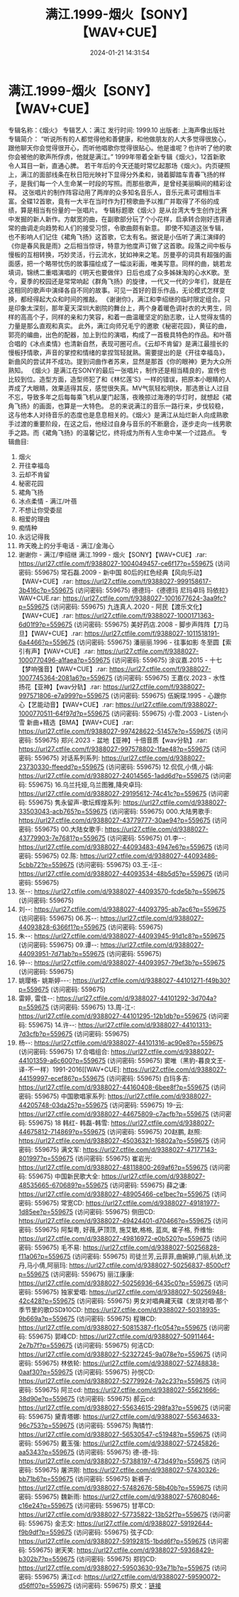 ﻿---
title: 满江.1999-烟火【SONY】【WAV+CUE】
date: 2024-01-21 14:31:54
categories: WAV车载音乐、镜像
tags: 华语中文
---
# 满江.1999-烟火【SONY】【WAV+CUE】

专辑名称：《烟火》
专辑艺人：满江
发行时间: 1999.10
出版者: 上海声像出版社
专辑简介：
“听说所有的人都觉得他和善健康，和他做朋友的人大多觉得很放心，跟他聊天你会觉得很开心，而听他唱歌你觉得很贴心。他是谁呢？也许听了他的歌你会被他的歌声所俘虏，他就是满江。”
1999年带着全新专辑《烟火》，12首新歌令人耳目一新，直通心脾。
若干年后的今天还能时常忆起那场《烟火》。内页硬照上，满江的面部线条在秋日阳光映衬下显得分外柔和，骑着脚踏车青春飞扬的样子，是我们每一个人生命某一时段的写照。而那些歌声，是曾经美丽瞬间的精彩诠释。
这张唱片的制作阵容动用了两岸的众多知名音乐人，音乐元素可谓相当丰富。全碟12首歌，竟有一大半在当时作为打榜歌曲予以推广并取得了不俗的成绩，算是相当有份量的一张唱片。
专辑标题歌《烟火》是从台湾大专生创作比赛中发掘的新人新作。方献宽的曲，在副歌部分玩了个小花样，启承转合刚好违背通常的曲调走向趋势和人们的接受习惯，令歌曲颇有新意。
即使不知道这张专辑，也不影响人们记住《裙角飞扬》这首歌，它太有名。据说是小伍听了满江演绎的《你是春风我是雨》之后相当惊讶，特意为他度声订做了这首歌。段落之间中板与慢板的互相转换，巧妙灵活，行云流水，犹如神来之笔。厉曼亭的词具有超强的画面感，把一个略带忧伤的故事描绘成了一幅淡彩画，唯美写意。同样的曲，姚若龙填词，锦绣二重唱演唱的《明天也要做伴》日后也成了众多姊妹淘的心水K歌。至今，夏季的校园还是常常响起《群角飞扬》的旋律，一代又一代的少年们，就是在这相同的歌声中演绎各自不同的故事。可见一首好的音乐作品，无论模式怎样变换，都经得起大众和时间的推敲。
《谢谢你》，满江和李绍继的临时限定组合。只是印象太深刻，那年夏天深圳大剧院的舞台上，两个身着暖色调衬衣的大男生，同样的高高个子，同样的亲和力笑容，和着一曲温暖坚定的励志歌，让人觉得友情的力量是那么直观和真实。
此外，满江向师兄毛宁的邀歌《秘密花园》，黄征的曲，郭亮的编曲，出色的配器，加上到位的演唱，构成了一首极具特色的作品。和叶蓓合唱的《冰点柔情》也清新自然，表现可圈可点。《云却不肯留》是满江最擅长的慢板抒情歌，声音的掌控和情绪的拿捏驾轻就熟。需要提出的是《开往幸福岛》，新曲风的尝试并不成功。提到词曲作者苏来，显然是那首《你的眼神》更为大众所熟知。
《烟火》是满江在SONY的最后一张唱片，制作还是相当精良的，宣传也比较到位。造型方面，造型师犯了和《林忆莲’S》一样的错误，把原本小眼睛的人弄成了大眼睛，效果适得其反，感觉很失真。MV气氛轻松明快，那选景让人过目不忘，导致多年之后每每乘飞机从厦门起落，夜晚掠过海港的华灯时，就想起《裙角飞扬》的画面，也算是一大特色。
总的来说满江的音乐一路行来，步伐较稳，这与他本人对待音乐的态度也是息息相关的。《烟火》是满江从灿烂新人向成熟歌手过渡的重要阶段，在这之后，他经过自身与音乐的不断磨合，逐步走向一线男歌手之路。而《裙角飞扬》的温馨记忆，终将成为所有人生命中某一个过路点。
专辑曲目:
01. 烟火
02. 开往幸福岛
03. 云却不肯留
04. 秘密花园
05. 裙角飞扬
06. 冰点柔情 - 满江/叶蓓
07. 不想让你受委屈
08. 相爱的理由
09. 痴情种
10. 永远记得我
11. 昨天晚上的分手电话 - 满江/金海心
12. 谢谢你 - 满江/李绍继
满江.1999 - 烟火【SONY】【WAV+CUE】.rar: https://url27.ctfile.com/f/9388027-1004049457-ce6f17?p=559675
(访问密码: 559675)
常石磊.2009 - 新中国 80后的红色经典【风向乐动】【WAV+CUE】.rar: https://url27.ctfile.com/f/9388027-999158617-3b416c?p=559675
(访问密码: 559675)
德德玛-《德德玛 尼玛卓玛 玛依拉》WAV+CUE.rar: https://url27.ctfile.com/f/9388027-1001677624-3aa9fc?p=559675
(访问密码: 559675)
九连真人.2020 - 阿民【渡乐文化】【WAV+CUE】.rar: https://url27.ctfile.com/f/9388027-1000171363-6d01f9?p=559675
(访问密码: 559675)
美好药店.2008 - 脚步声阵阵【刀马旦】【WAV+CUE】.rar: https://url27.ctfile.com/f/9388027-1011518191-6a4466?p=559675
(访问密码: 559675)
潘丽丽.1996 - 往事如影 冬至圆【索引有声】【WAV+CUE】.rar: https://url27.ctfile.com/f/9388027-1000770496-a1faea?p=559675
(访问密码: 559675)
涂议嘉.2015 - 十七【梦响强音】【WAV+CUE】.rar: https://url27.ctfile.com/f/9388027-1007745364-2081a6?p=559675
(访问密码: 559675)
王嘉仪.2023 - 水性扬花【亚神】【wav分轨】.rar: https://url27.ctfile.com/f/9388027-997571806-e7a999?p=559675
(访问密码: 559675)
伍婉琛.1995 - 心跟你心【艺能动音】【WAV+CUE】.rar: https://url27.ctfile.com/f/9388027-1000770511-64f97d?p=559675
(访问密码: 559675)
小雪.2003 - Listen小雪 新曲+精选【BMA】【WAV+CUE】.rar: https://url27.ctfile.com/f/9388027-997428622-51457e?p=559675
(访问密码: 559675)
郑兴.2023 - 盆地【亚神】十倍音质【wav分轨】.rar: https://url27.ctfile.com/f/9388027-997578802-1fae48?p=559675
(访问密码: 559675)
对话系列系列: https://url27.ctfile.com/d/9388027-23730330-ffeedd?p=559675
(访问密码: 559675)
12.侃侃,小倩,小娟: https://url27.ctfile.com/d/9388027-24014565-1add6d?p=559675
(访问密码: 559675)
16.乌兰托娅,乌兰图雅,降央卓玛: https://url27.ctfile.com/d/9388027-29195612-74c41c?p=559675
(访问密码: 559675)
隽永留声-歌坛辉煌系列: https://url27.ctfile.com/d/9388027-33503043-acb765?p=559675
(访问密码: 559675)
000.大陆男歌手: https://url27.ctfile.com/d/9388027-43779777-30ae94?p=559675
(访问密码: 559675)
00.大陆女歌手: https://url27.ctfile.com/d/9388027-43779903-7e7681?p=559675
(访问密码: 559675)
01.李--: https://url27.ctfile.com/d/9388027-44093483-4947e6?p=559675
(访问密码: 559675)
02.陈: https://url27.ctfile.com/d/9388027-44093486-5cbb72?p=559675
(访问密码: 559675)
03.王-汪-: https://url27.ctfile.com/d/9388027-44093534-48b5d5?p=559675
(访问密码: 559675)
04. 张--: https://url27.ctfile.com/d/9388027-44093570-fcde5b?p=559675
(访问密码: 559675)
05. 刘--: https://url27.ctfile.com/d/9388027-44093795-ab7ac6?p=559675
(访问密码: 559675)
06.苏--: https://url27.ctfile.com/d/9388027-44093828-6366f1?p=559675
(访问密码: 559675)
07. 朱--: https://url27.ctfile.com/d/9388027-44093945-91d1c8?p=559675
(访问密码: 559675)
09.谭--: https://url27.ctfile.com/d/9388027-44093951-7d71ab?p=559675
(访问密码: 559675)
08. 钟--: https://url27.ctfile.com/d/9388027-44093957-79ef3b?p=559675
(访问密码: 559675)
10. 姚璎格- 姚斯婷---: https://url27.ctfile.com/d/9388027-44101271-f49b30?p=559675
(访问密码: 559675)
11. 雷婷, 雷佳--: https://url27.ctfile.com/d/9388027-44101292-3d704a?p=559675
(访问密码: 559675)
13.周-江-: https://url27.ctfile.com/d/9388027-44101295-12b1db?p=559675
(访问密码: 559675)
14.许--: https://url27.ctfile.com/d/9388027-44101313-7d3cfb?p=559675
(访问密码: 559675)
15. 杨--: https://url27.ctfile.com/d/9388027-44101316-ac90e8?p=559675
(访问密码: 559675)
17.合唱组合: https://url27.ctfile.com/d/9388027-44101359-a6c600?p=559675
(访问密码: 559675)
窦唯（黑豹-暮良文王-译-不一样）1991-2016[[WAV+CUE]: https://url27.ctfile.com/d/9388027-44159997-ecef86?p=559675
(访问密码: 559675)
白玛多吉: https://url27.ctfile.com/d/9388027-44160408-6bee8f?p=559675
(访问密码: 559675)
中国歌唱家系列: https://url27.ctfile.com/d/9388027-44205748-03da25?p=559675
(访问密码: 559675)
19-云: https://url27.ctfile.com/d/9388027-44675809-c7acfb?p=559675
(访问密码: 559675)
18 韩红- 韩磊-韩雪: https://url27.ctfile.com/d/9388027-44675812-714869?p=559675
(访问密码: 559675)
20赵鹏, 赵照: https://url27.ctfile.com/d/9388027-45036321-16802a?p=559675
(访问密码: 559675)
满文军: https://url27.ctfile.com/d/9388027-47177143-801997?p=559675
(访问密码: 559675)
崔岩光: https://url27.ctfile.com/d/9388027-48118800-269af6?p=559675
(访问密码: 559675)
中国新民歌大全: https://url27.ctfile.com/d/9388027-48535665-670689?p=559675
(访问密码: 559675)
薛之谦: https://url27.ctfile.com/d/9388027-48905466-ce1bec?p=559675
(访问密码: 559675)
常宽CD: https://url27.ctfile.com/d/9388027-49181977-1d85ee?p=559675
(访问密码: 559675)
侧田CD: https://url27.ctfile.com/d/9388027-49424401-d70466?p=559675
(访问密码: 559675)
阿梨粤, 好薇,萨顶顶, 施艾敏,格格, 蓝岚, 崔子格, 乔维怡: https://url27.ctfile.com/d/9388027-49816972-e0b520?p=559675
(访问密码: 559675)
毛不易: https://url27.ctfile.com/d/9388027-50256828-f11a06?p=559675
(访问密码: 559675)
司徒兰芳,云菲菲,曲婉婷,门丽,杭娇,沈丹,马小倩,阿丽玛: https://url27.ctfile.com/d/9388027-50256837-8500cf?p=559675
(访问密码: 559675)
丽江康康: https://url27.ctfile.com/d/9388027-50256936-6435c0?p=559675
(访问密码: 559675)
独家爱唱: https://url27.ctfile.com/d/9388027-50256948-42c428?p=559675
(访问密码: 559675)
男女对唱典藏天碟《发烧对唱·那个季节里的歌DSD》10CD: https://url27.ctfile.com/d/9388027-50318935-9b669a?p=559675
(访问密码: 559675)
程琳CD: https://url27.ctfile.com/d/9388027-50815387-f1c054?p=559675
(访问密码: 559675)
郭峰CD: https://url27.ctfile.com/d/9388027-50911464-2e7b7f?p=559675
(访问密码: 559675)
何洁CD: https://url27.ctfile.com/d/9388027-52327245-9a078e?p=559675
(访问密码: 559675)
林依轮: https://url27.ctfile.com/d/9388027-52748838-0aaf30?p=559675
(访问密码: 559675)
孙悦CD: https://url27.ctfile.com/d/9388027-52779924-7a2c23?p=559675
(访问密码: 559675)
阿兰cd: https://url27.ctfile.com/d/9388027-55621666-38d90e?p=559675
(访问密码: 559675)
郝云cd: https://url27.ctfile.com/d/9388027-55634615-298fa3?p=559675
(访问密码: 559675)
黛青塔娜: https://url27.ctfile.com/d/9388027-55634633-96c753?p=559675
(访问密码: 559675)
陶辚竹: https://url27.ctfile.com/d/9388027-56530547-c51948?p=559675
(访问密码: 559675)
戴玉强: https://url27.ctfile.com/d/9388027-57245826-aa5343?p=559675
(访问密码: 559675)
德-德-玛: https://url27.ctfile.com/d/9388027-57388197-473d49?p=559675
(访问密码: 559675)
屠洪刚: https://url27.ctfile.com/d/9388027-57430326-bb71b6?p=559675
(访问密码: 559675)
新裤子: https://url27.ctfile.com/d/9388027-57482676-58b40b?p=559675
(访问密码: 559675)
魏新雨: https://url27.ctfile.com/d/9388027-57608046-c16e24?p=559675
(访问密码: 559675)
甘苹CD: https://url27.ctfile.com/d/9388027-57735822-13b52f?p=559675
(访问密码: 559675)
金志文: https://url27.ctfile.com/d/9388027-59192644-f9b9df?p=559675
(访问密码: 559675)
弦子CD: https://url27.ctfile.com/d/9388027-59192815-1bdd6f?p=559675
(访问密码: 559675)
谢天笑: https://url27.ctfile.com/d/9388027-59368429-b302b7?p=559675
(访问密码: 559675)
郑钧CD: https://url27.ctfile.com/d/9388027-59503630-93e71b?p=559675
(访问密码: 559675)
满江cd: https://url27.ctfile.com/d/9388027-59590072-d56ff0?p=559675
(访问密码: 559675)
原文：[链接](https://blog.sina.com.cn/s/blog_1647c7e760103149g.html)